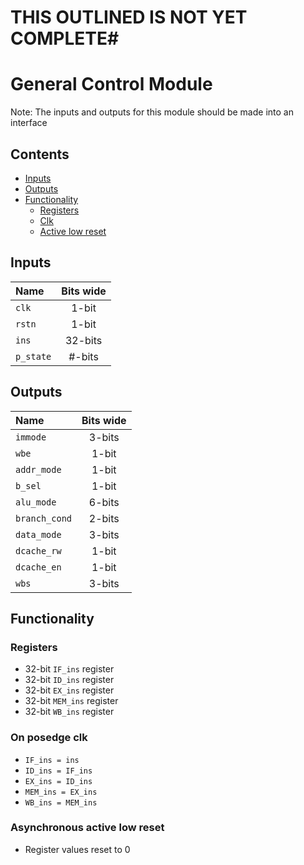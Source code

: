 # THIS OUTLINED IS NOT YET COMPLETE#

# General Control Module #
Note: The inputs and outputs for this module should be made into an interface

## Contents
* [Inputs](#inputs)
* [Outputs](#outputs)
* [Functionality](#functionality)
  * [Registers](#registers)
  * [Clk](#on-posedge-clk)
  * [Active low reset](#asynchronous-active-low-reset)

## Inputs
|Name|Bits wide|
|:---|:---:|
|```clk```|1-bit|
|```rstn```|1-bit|
|```ins```|32-bits|
|```p_state```|#-bits|

## Outputs
|Name|Bits wide|
|:---|:---:|
|```immode```|3-bits|
|```wbe```|1-bit|
|```addr_mode```|1-bit|
|```b_sel```|1-bit|
|```alu_mode```|6-bits|
|```branch_cond```|2-bits|
|```data_mode```|3-bits|
|```dcache_rw```|1-bit|
|```dcache_en```|1-bit|
|```wbs```|3-bits|



## Functionality
### Registers
  - 32-bit ```IF_ins``` register
  - 32-bit ```ID_ins``` register
  - 32-bit ```EX_ins``` register
  - 32-bit ```MEM_ins``` register
  - 32-bit ```WB_ins``` register
### On posedge clk
  - ```IF_ins = ins```
  - ```ID_ins = IF_ins```
  - ```EX_ins = ID_ins```
  - ```MEM_ins = EX_ins```
  - ```WB_ins = MEM_ins```

### Asynchronous active low reset
  - Register values reset to 0
